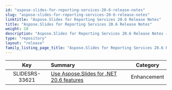 ```yaml
---
id: "aspose-slides-for-reporting-services-20-6-release-notes"
slug: "aspose-slides-for-reporting-services-20-6-release-notes"
linktitle: "Aspose.Slides for Reporting Services 20.6 Release Notes"
title: "Aspose.Slides for Reporting Services 20.6 Release Notes"
weight: 10
description: "Aspose.Slides for Reporting Services 20.6 Release Notes – the latest updates and fixes."
type: "repository"
layout: "release"
family_listing_page_title: "Aspose.Slides for Reporting Services 20.6 Release Notes"
---
```


|**Key** |**Summary** |**Category** |
| :-: | :- | :-: |
|SLIDESRS-33621|[Use Aspose.Slides for .NET 20.6 features](/slides/net/release-notes/2020/aspose-slides-for-net-20-6-release-notes/)|Enhancement|

